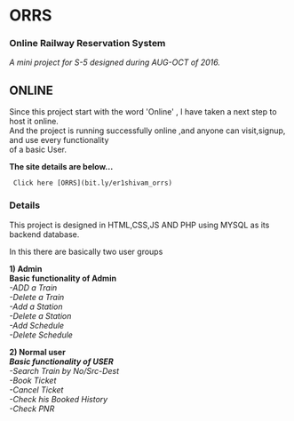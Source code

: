 # ORRS
### Online Railway Reservation System

<i>A mini project for S-5 designed during AUG-OCT of 2016.</i>


## ONLINE 
   Since this project start with the word 'Online' , I have taken a next step to host it online.</br>
   And the project is running successfully online ,and anyone can visit,signup, and use every functionality</br>
   of a basic User.

   <b>The site details are below...</b></br>

     Click here [ORRS](bit.ly/er1shivam_orrs)




### Details

This project is designed in HTML,CSS,JS AND PHP using MYSQL as its backend database.

In this there are basically two user groups

<b>1) Admin </b></br>
      <b> Basic functionality of Admin </b><br/>
<i>   -ADD a Train</br>
      -Delete a Train</br>
      -Add a Station</br>
      -Delete a Station</br>
      -Add Schedule</br>
      -Delete Schedule</br>
</i>

<b>2) Normal user </b></br><i>
       <b>Basic functionality of USER</b></br>
       -Search Train by No/Src-Dest</br>
       -Book Ticket</br>
       -Cancel Ticket</br>
       -Check his Booked History</br>
       -Check PNR</br></i>






